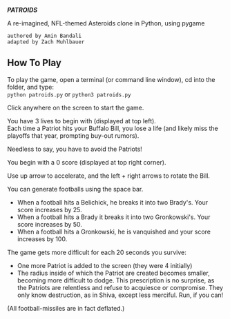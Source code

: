 ***PATROIDS***

A re-imagined, NFL-themed Asteroids clone in Python, using pygame  
    
    authored by Amin Bandali
    adapted by Zach Muhlbauer

## How To Play

To play the game, open a terminal (or command line window), cd into the folder, and type:  
` python patroids.py `
	or
` python3 patroids.py `

Click anywhere on the screen to start the game.  

You have 3 lives to begin with (displayed at top left).  
Each time a Patriot hits your Buffalo Bill, you lose a life (and likely miss the playoffs that year, prompting buy-out rumors).  

Needless to say, you have to avoid the Patriots! 

You begin with a 0 score (displayed at top right corner).  

Use up arrow to accelerate, and the left + right arrows to rotate the Bill.

You can generate footballs using the space bar.  
- When a football hits a Belichick, he breaks it into two Brady's. Your score increases by 25.
- When a football hits a Brady it breaks it into two Gronkowski's. Your score increases by 50.  
- When a football hits a Gronkowski, he is vanquished and your score increases by 100.  

The game gets more difficult for each 20 seconds you survive:  
- One more Patriot is added to the screen (they were 4 initially)  
- The radius inside of which the Patriot are created becomes smaller, becoming more difficult to dodge. This prescription is no surprise, as the Patriots are relentless and refuse to acquiesce or compromise. They only know destruction, as in Shiva, except less merciful. Run, if you can!

(All football-missiles are in fact deflated.)
